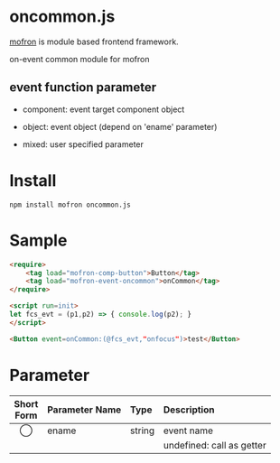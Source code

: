 # oncommon.js
[mofron](https://mofron.github.io/mofron/) is module based frontend framework.

on-event common module for mofron

## event function parameter

- component: event target component object

- object: event object (depend on 'ename' parameter)

- mixed: user specified parameter


# Install
```
npm install mofron oncommon.js
```

# Sample
```html
<require>
    <tag load="mofron-comp-button">Button</tag>
    <tag load="mofron-event-oncommon">onCommon</tag>
</require>

<script run=init>
let fcs_evt = (p1,p2) => { console.log(p2); }
</script>

<Button event=onCommon:(@fcs_evt,"onfocus")>test</Button>
```

# Parameter

| Short<br>Form | Parameter Name | Type | Description |
|:-------------:|:---------------|:-----|:------------|
| ◯  | ename | string | event name |
| | | | undefined: call as getter |

